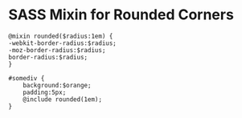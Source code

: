 # SASS Mixin for Rounded Corners

```
@mixin rounded($radius:1em) {
-webkit-border-radius:$radius;
-moz-border-radius:$radius;
border-radius:$radius;
}

#somediv {
	background:$orange;
	padding:5px;
	@include rounded(1em);
}
```